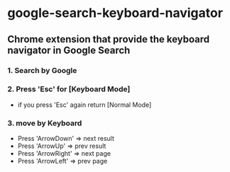 # google-search-keyboard-navigator

## Chrome extension that provide the keyboard navigator in Google Search

### 1. Search by Google
### 2. Press 'Esc' for [Keyboard Mode]
   * if you press 'Esc' again return [Normal Mode]
### 3. move by Keyboard 
* Press 'ArrowDown' => next result
* Press 'ArrowUp' => prev result
* Press 'ArrowRight' => next page
* Press 'ArrowLeft' => prev page
